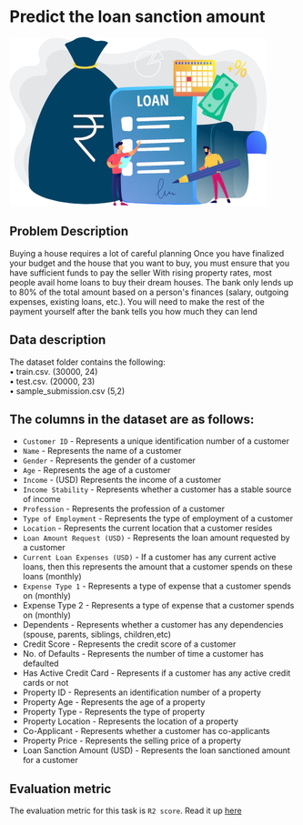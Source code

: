 # Predict the loan sanction amount
<img src = 'images/PL-Eligibility-Calc.png'>

<br>

## Problem Description
Buying a house requires a lot of careful planning Once you have finalized your budget and the house that you want to buy, you must ensure that you have sufficient funds to pay the seller
With rising property rates, most people avail home loans to buy their dream houses. The bank only lends up to 80% of the total amount based on a person's finances (salary, outgoing expenses, existing loans, etc.). You will need to make the rest of the payment yourself after the bank tells you how much they can lend

## Data description
The dataset folder contains the following: <br>
 •	train.csv. (30000, 24) <br>
 •	test.csv. (20000, 23) <br>
 •	sample_submission.csv (5,2)

## The columns in the dataset are as follows:

- `Customer ID`	- Represents a unique identification number of a customer
- `Name` - Represents the name of a customer
- `Gender` - Represents the gender of a customer
- `Age`	- Represents the age of a customer
- `Income` - (USD)	Represents the income of a customer
- `Income Stability`	- Represents whether a customer has a stable source of income
- `Profession`	- Represents the profession of a customer
- `Type of Employment` -	Represents the type of employment of a customer
- `Location` -	Represents the current location that a customer resides
- `Loan Amount Request (USD)`	- Represents the loan amount requested by a customer 
- `Current Loan Expenses (USD)`	- If a customer has any current active loans, then this represents the amount that a customer spends on these loans (monthly)
- `Expense Type 1`	- Represents a type of expense that a customer spends on (monthly)
- Expense Type 2	- Represents a type of expense that a customer spends on (monthly)
- Dependents - Represents whether a customer has any dependencies (spouse, parents, siblings, children,etc)
- Credit Score -	Represents the credit score of a customer
- No. of Defaults -	Represents the number of time a customer has defaulted
- Has Active Credit Card	- Represents if a customer has any active credit cards or not
- Property ID	- Represents an identification number of a property
- Property Age	- Represents the age of a property
- Property Type	- Represents the type of property
- Property Location	- Represents the location of a property
- Co-Applicant	- Represents whether a customer has co-applicants
- Property Price	- Represents the selling price of a property
- Loan Sanction Amount (USD) -	Represents the loan sanctioned amount for a customer


## Evaluation metric
The evaluation metric for this task is `R2 score`. Read it up [here](https://scikit-learn.org/stable/modules/generated/sklearn.metrics.r2_score.html)
